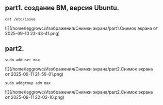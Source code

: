 ## part1. создание ВМ, версия Ubuntu.

```
cat /etc/issue
```

![](/home/leggrowc/Изображения/Снимки экрана/part1.Снимок экрана от 2025-09-10 23-43-41.png)

## part2.

```
sudo adduser max
```

![](/home/leggrowc/Изображения/Снимки экрана/part2.Снимок экрана от 2025-09-11 21-59-01.png)

```
sudo addgroup adm max
```

![](/home/leggrowc/Изображения/Снимки экрана/part2.Снимок экрана от 2025-09-11 22-02-10.png)